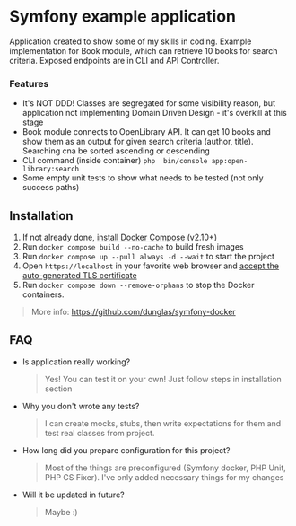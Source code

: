 # Symfony example application

Application created to show some of my skills in coding.
Example implementation for Book module, which can retrieve 10 books for search criteria.
Exposed endpoints are in CLI and API Controller.

### Features

* It's NOT DDD! Classes are segregated for some visibility reason, but application not implementing Domain Driven Design - it's overkill at this stage
* Book module connects to OpenLibrary API. It can get 10 books and show them as an output for given search criteria (author, title). Searching cna be sorted ascending or descending
* CLI command (inside container) `php  bin/console app:open-library:search`
* Some empty unit tests to show what needs to be tested (not only success paths)

## Installation

1. If not already done, [install Docker Compose](https://docs.docker.com/compose/install/) (v2.10+)
2. Run `docker compose build --no-cache` to build fresh images
3. Run `docker compose up --pull always -d --wait` to start the project
4. Open `https://localhost` in your favorite web browser and [accept the auto-generated TLS certificate](https://stackoverflow.com/a/15076602/1352334)
5. Run `docker compose down --remove-orphans` to stop the Docker containers.

> More info: https://github.com/dunglas/symfony-docker

## FAQ

* Is application really working?
    > Yes! You can test it on your own! Just follow steps in installation section

* Why you don't wrote any tests?
    > I can create mocks, stubs, then write expectations for them and test real classes from project.

* How long did you prepare configuration for this project?
    > Most of the things are preconfigured (Symfony docker, PHP Unit, PHP CS Fixer). I've only added necessary things for my changes

* Will it be updated in future?
    > Maybe :)


